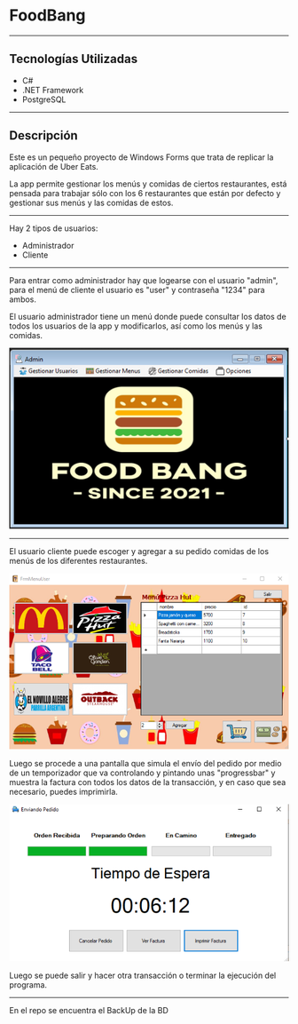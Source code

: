 # FoodBang

---

## Tecnologías Utilizadas

- C#
- .NET Framework
- PostgreSQL

---

## Descripción

Este es un pequeño proyecto de Windows Forms que trata de replicar la aplicación de Uber Eats.

La app permite gestionar los menús y comidas de ciertos restaurantes, está pensada para trabajar sólo con los 6 restaurantes que están por defecto y gestionar sus menús y las comidas de estos.

---

Hay 2 tipos de usuarios:

- Administrador
- Cliente

---

Para entrar como administrador hay que logearse con el usuario "admin", para el menú de cliente el usuario es "user" y contraseña "1234" para ambos.

El usuario administrador tiene un menú donde puede consultar los datos de todos los usuarios de la app y modificarlos, así como los menús y las comidas.

![FoodBang/Imagenes/Untitled.png](FoodBang/Imagenes/Untitled.png)

---

El usuario cliente puede escoger y agregar a su pedido comidas de los menús de los diferentes restaurantes.

![FoodBang/Imagenes/Untitled%201.png](FoodBang/Imagenes/Untitled%201.png)

Luego se procede a una pantalla que simula el envío del pedido por medio de un temporizador que va controlando y pintando unas "progressbar" y muestra la factura con todos los datos de la transacción, y en caso que sea necesario, puedes imprimirla.

![FoodBang/Imagenes/Untitled%202.png](FoodBang/Imagenes/Untitled%202.png)

Luego se puede salir y hacer otra transacción o terminar la ejecución del programa.

---

En el repo se encuentra el BackUp de la BD